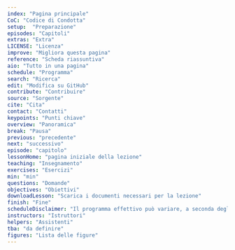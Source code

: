 ```yaml
---
index: "Pagina principale"
CoC: "Codice di Condotta"
setup:  "Preparazione"
episodes: "Capitoli"
extras: "Extra"
LICENSE: "Licenza"
improve: "Migliora questa pagina"
reference: "Scheda riassuntiva"
aio: "Tutto in una pagina"
schedule: "Programma"
search: "Ricerca"
edit: "Modifica su GitHub"
contribute: "Contribuire"
source: "Sorgente"
cite: "Cita"
contact: "Contatti"
keypoints: "Punti chiave"
overview: "Panoramica"
break: "Pausa"
previous: "precedente"
next: "successivo"
episode: "capitolo"
lessonHome: "pagina iniziale della lezione"
teaching: "Insegnamento"
exercises: "Esercizi"
min: "min"
questions: "Domande"
objectives: "Obiettivi"
downloadLesson: "Scarica i documenti necessari per la lezione"
finish: "Fine"
scheduleDisclaimer: "Il programma effettivo può variare, a seconda degli argomenti e degli esercizi scelti dall'istruttore."
instructors: "Istruttori"
helpers: "Assistenti"
tba: "da definire"
figures: "Lista delle figure"
---
```

